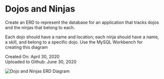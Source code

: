 # Dojos and Ninjas

Create an ERD to represent the database for an application that tracks dojos and the ninjas that belong to each.

Each dojo should have a name and location; each ninja should have a name, a skill, and belong to a specific dojo. Use the MySQL Workbench for creating this diagram

Created On: April 30, 2020\
Uploaded to Github: June 30, 2020

![Dojo and Ninjas ERD Diagram](https://user-images.githubusercontent.com/62450912/86509120-4ef5a480-bdab-11ea-9d30-cd67139ef7fd.png)
